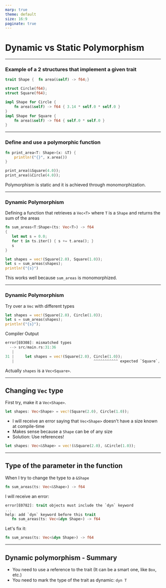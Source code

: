 ```yaml
---
marp: true
theme: default
size: 16:9
paginate: true
---
```


# Dynamic vs Static Polymorphism

---

### Example of a 2 structures that implement a given trait

```Rust
trait Shape {  fn area(&self) -> f64;}

struct Circle(f64);
struct Square(f64);

impl Shape for Circle {
    fn area(&self) -> f64 { 3.14 * self.0 * self.0 }
}
impl Shape for Square {
    fn area(&self) -> f64 { self.0 * self.0 }
}
```

---

### Define and use a polymorphic function

```rust
fn print_area<T: Shape>(x: &T) {
    println!("{}", x.area())
}

print_area(&Square(4.0));
print_area(&Circle(4.0));
```

Polymorphism is static and it is achieved through monomorphization.

---

### Dynamic Polymorphism

Defining a function that retrieves a `Vec<T>` where `T` is a `Shape` and returns the sum of the areas

```Rust
fn sum_areas<T:Shape>(ts: Vec<T>) -> f64 
{
   let mut s = 0.0;
   for t in ts.iter() { s += t.area(); }
   s
}

let shapes = vec!(Square(2.0), Square(1.0));
let s = sum_areas(shapes);
println!("{s}")
```

This works well because `sum_areas` is monomorphized.

---

### Dynamic Polymorphism

Try over a `Vec` with different types

```Rust
let shapes = vec!(Square(2.0), Circle(1.0));   
let s = sum_areas(shapes);
println!("{s}");
```

Compiler Output

```rust
error[E0308]: mismatched types
  --> src/main.rs:31:36
   |
31 |     let shapes = vec!(Square(2.0), Circle(1.0));
   |                                    ^^^^^^^^^^^ expected `Square`, found `Circle`
```

Actually `shapes` is a `Vec<Square>`.

---

## Changing `Vec` type

First try, make it a `Vec<Shape>`.

```rust
let shapes: Vec<Shape> = vec!(Square(2.0), Circle(1.0));
```

- I will receive an error saying that `Vec<Shape>` doesn't have a size known at compile-time
- Makes sense because a `Shape` can be of any size
- Solution: Use references!

```rust
let shapes: Vec<&Shape> = vec!(&Square(2.0), &Circle(1.0));
```

---

## Type of the parameter in the function

When I try to change the type to a `&Shape`

```rust
fn sum_areas(ts: Vec<&Shape>) -> f64
```

I will receive an error:

```rust
error[E0782]: trait objects must include the `dyn` keyword
...
help: add `dyn` keyword before this trait
   fn sum_areas(ts: Vec<&dyn Shape>) -> f64
```

Let's fix it:

```rust
fn sum_areas(ts: Vec<&dyn Shape>) -> f64
```

---

## Dynamic polymorphism - Summary

- You need to use a reference to the trait (It can be a smart one, like `Box`, etc.)
- You need to mark the type of the trait as dynamic: `dyn T`

